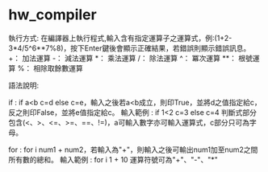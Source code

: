 # hw_compiler
執行方式:
在編譯器上執行程式,輸入含有指定運算子之運算式，例:(1+2-3*4/5^6**7%8)，按下Enter鍵後會顯示正確結果，若錯誤則顯示錯誤訊息。
+： 加法運算
-： 減法運算
*： 乘法運算
/： 除法運算
^： 冪次運算
**： 根號運算
%： 相除取餘數運算

語法說明:

if : if a<b c=d else c=e，輸入之後若a<b成立，則印True，並將d之值指定給c，反之則印False，並將e值指定給c。
輸入範例 : if 1<2 c=3 else c=4
判斷式部分包含(<、>、<=、>=、==、!=)，a可輸入數字亦可輸入運算式，c部分只可為字母。

for : for i num1 + num2，若輸入為"+"，則輸入之後可輸出num1加至num2之間所有數的總和。
輸入範例 : for i 1 + 10
運算符號可為"+"、"-"、"*"
